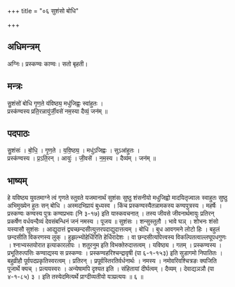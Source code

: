 +++
title = "०६ सुशंसो बोधि"

+++
## अधिमन्त्रम्
अग्निः। प्रस्कण्वः काण्वः। सतो बृहती।

## मन्त्रः
सु॒शंसो॑ बोधि गृण॒ते य॑विष्ठ्य॒ मधु॑जिह्वः॒ स्वा॑हुतः ।  
प्रस्क॑ण्वस्य प्रति॒रन्नायु॑र्जी॒वसे॑ नम॒स्या दैव्यं॒ जन॑म् ॥

## पदपाठः
सु॒शंसः॑ । बो॒धि॒ । गृ॒ण॒ते । य॒वि॒ष्ठ्य॒ । मधु॑ऽजिह्वः । सुऽआ॑हुतः ।  
प्रस्क॑ण्वस्य । प्र॒ऽति॒रन् । आयुः॑ । जी॒वसे॑ । न॒म॒स्य । दैव्य॑म् । जन॑म् ॥

## भाष्यम्
हे यविष्ठ्य युवतमाग्ने त्वं गृणते स्तुवते यजमानार्थं सुशंसः सुष्ठु शंसनीयो मधुजिह्वो मादयितृज्वालः स्वाहुतः सुष्ठु अभिमुख्येन हुतः सन् बोधि । अस्मदभिप्रायं बुध्यस्व । किंच प्रस्कण्वस्यैतन्नामकस्य कण्वपुत्रस्य । महर्षेः । प्रस्कण्वः कण्वस्य पुत्रः कण्वप्रभवः (नि ३-१७) इति यास्कवचनात् । तस्य जीवसे जीवनार्थमायुः प्रतिरन् प्रकर्षेण वर्धयन्दैव्यं देवसंबन्धिनं जनं नमस्य । पूजय ॥ सुशंसः । शन्सुस्तुतौ । भावे घञ् । शोभनः शंसो यस्यासौ सुशंसः । आद्युदात्तं द्व्यच्छन्दसीत्युत्तरपदाद्युदात्तत्वम् । बोधि । बुध आवगमने लोटो हिः । बहुलं छन्दसीति विकरणस्य लुक् । हुझल्भ्यॊहेर्धिरिति हेर्धिरादेशः । वा छन्दसीत्यपित्त्वस्य विकल्पितत्वाल्लघूपधगुणः । श्नाभ्यस्तयोरात इत्याकारलोपः । शतुरनुम इति विभक्तेरुदात्तत्वम् । यविष्ठ्य । गतम् । प्रस्कण्वस्य । प्रभूतिरुत्पत्तिः कण्वाद्यस्य स प्रस्कण्वः । प्रस्कण्वहरिश्चन्द्रावृषी (पा ६-१-१५३) इति सुडागमो निपातितः । बहुव्रीहौ पूर्वपदप्रकृतिस्वरत्वम् । प्रतिरन् । प्रपूर्वस्तिरतिर्वर्धनार्थः । नमस्य । नमोवरिवश्चित्रङः क्यजिति पूजार्थे क्यच् । प्रत्ययस्वरः । अन्येषामपि दृश्यत इति । संहितायां दीर्घत्वम् । दैव्यम् । देवाद्यञञौ (पा ४-१-८५) ३ । इति तस्येदमित्यर्थे प्राग्दीव्यतीयो यञ्प्रत्ययः ॥ ६ ॥